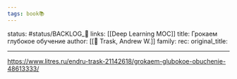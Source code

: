 ```yaml
---
tags: book📚
---
```

status: #status/BACKLOG_🌰
links: [[Deep Learning MOC]]
title: Грокаем глубокое обучение
author: [[👤 Trask, Andrew W.]]
family:
rec:
original_title:

---

https://www.litres.ru/endru-trask-21142618/grokaem-glubokoe-obuchenie-48613333/

